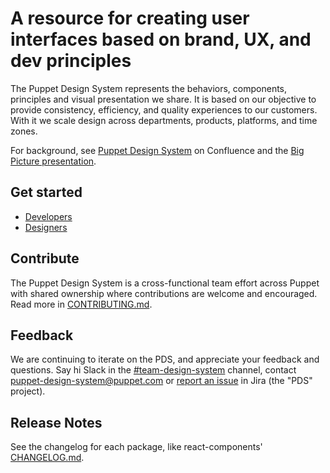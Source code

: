 # A resource for creating user interfaces based on brand, UX, and dev principles

The Puppet Design System represents the behaviors, components, principles and visual presentation we share. It is based on our objective to provide consistency, efficiency, and quality experiences to our customers. With it we scale design across departments, products, platforms, and time zones.

For background, see [Puppet Design System](https://confluence.puppetlabs.com/display/PDS) on Confluence and the [Big Picture presentation](https://primetime.bluejeans.com/a2m/events/playback/33fcd61c-3ad2-4413-9393-cc216551d61b).

## Get started

- [Developers](https://github.com/puppetlabs/design-system/blob/master/README.md)
- [Designers](https://github.com/puppetlabs/design-system/wiki/Consumption-and-Contribution)

## Contribute

The Puppet Design System is a cross-functional team effort across Puppet with shared ownership where contributions are welcome and encouraged. Read more in [CONTRIBUTING.md](CONTRIBUTING.md).

## Feedback

We are continuing to iterate on the PDS, and appreciate your feedback and questions. Say hi Slack in the [#team-design-system](https://puppet.slack.com/messages/CFFECRQAY) channel, contact <puppet-design-system@puppet.com> or [report an issue](https://tickets.puppetlabs.com/secure/CreateIssueDetails!init.jspa?pid=16902&issuetype=1&priority=6) in Jira (the "PDS" project).

## Release Notes

See the changelog for each package, like react-components' [CHANGELOG.md](https://github.com/puppetlabs/design-system/blob/master/packages/react-components/CHANGELOG.md).
